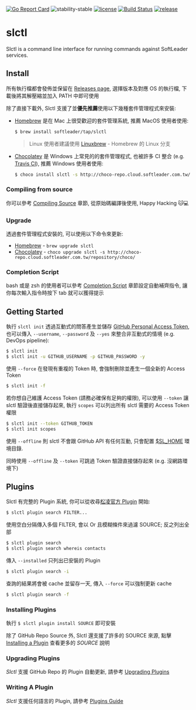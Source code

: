 [![Go Report Card](https://goreportcard.com/badge/github.com/softleader/slctl)](https://goreportcard.com/report/github.com/softleader/slctl)
![stability-stable](https://img.shields.io/badge/stability-stable-green.svg)
[![license](https://img.shields.io/github/license/softleader/slctl.svg)](./LICENSE)
[![Build Status](https://img.shields.io/travis/com/softleader/slctl.svg)](https://travis-ci.com/softleader/slctl)
[![release](https://img.shields.io/github/release/softleader/slctl.svg)](https://github.com/softleader/slctl/releases)

# slctl

Slctl is a command line interface for running commands against SoftLeader services.

## Install

所有執行檔都會發佈並保留在 [Releases page](https://github.com/softleader/slctl/releases), 選擇版本及對應 OS 的執行檔, 下載後將其解壓縮並加入 PATH 中即可使用

除了直接下載外, Slctl 支援了並**優先推薦**使用以下幾種套件管理程式來安裝:

- [Homebrew](https://brew.sh) 是在 Mac 上很受歡迎的套件管理系統, 推薦 MacOS 使用者使用:

	```sh
	$ brew install softleader/tap/slctl
	```

    > Linux 使用者建議使用 [Linuxbrew](http://linuxbrew.sh/) - Homebrew 的 Linux 分支

- [Chocolatey](https://chocolatey.org/) 是 Windows 上常見的的套件管理程式, 也被許多 CI 整合 (e.g. [Travis CI](https://docs.travis-ci.com/user/reference/windows/#chocolatey)), 推薦 Windows 使用者使用:

	```sh
	$ choco install slctl -s http://choco-repo.cloud.softleader.com.tw/repository/choco/
	```

### Compiling from source

你可以參考 [Compiling Source](https://github.com/softleader/slctl/wiki/Compiling-Source) 章節, 從原始碼編譯後使用, Happy Hacking :cat::computer:

### Upgrade

透過套件管理程式安裝的, 可以使用以下命令來更新:

- [Homebrew](https://brew.sh) - `brew upgrade slctl`
- [Chocolatey](https://chocolatey.org/) - `choco upgrade slctl -s http://choco-repo.cloud.softleader.com.tw/repository/choco/`

### Completion Script

bash 或是 zsh 的使用者可以參考 [Completion Script](https://github.com/softleader/slctl/wiki/Completion-Script) 章節設定自動補齊指令, 讓你每次輸入指令時按下 tab 就可以獲得提示

## Getting Started

執行 `slctl init` 透過互動式的問答產生並儲存 [GitHub Personal Access Token](https://github.com/settings/tokens), 也可以傳入 `--username`, `--password` 及 `--yes` 來整合非互動式的情境 (e.g. DevOps pipeline):

```sh
$ slctl init
$ slctl init -u GITHUB_USERNAME -p GITHUB_PASSWORD -y
```

使用 `--force` 在發現有重複的 Token 時, 會強制刪除並產生一個全新的 Access Token

```sh
$ slctl init -f
```

若你想自己維護 Access Token (請務必確保有足夠的權限), 可以使用 `--token` 讓 slctl 驗證後直接儲存起來, 執行 `scopes` 可以列出所有 slctl 需要的 Access Token 權限

```sh
$ slctl init --token GITHUB_TOKEN
$ slctl init scopes
```

使用 `--offline` 則 slctl 不會跟 GitHub API 有任何互動, 只會配置 [$SL_HOME](https://github.com/softleader/slctl/wiki/Home-Path) 環境目錄.

同時使用 `--offline` 及 `--token` 可跳過 Token 驗證直接儲存起來 (e.g. 沒網路環境下)

## Plugins

Slctl 有完整的 Plugin 系統, 你可以從收尋[松凌官方 Plugin](https://github.com/softleader/slctl/wiki/Official-Plugins) 開始:

```sh
$ slctl plugin search FILTER...
```

使用空白分隔傳入多個 FILTER, 會以 Or 且模糊條件來過濾 SOURCE; 反之列出全部

```sh
$ slctl plugin search
$ slctl plugin search whereis contacts
```

傳入 `--installed` 只列出已安裝的 Plugin

```sh
$ slctl plugin search -i
```

查詢的結果將會被 cache 並留存一天, 傳入 `--force` 可以強制更新 cache

```sh
$ slctl plugin search -f
```

### Installing Plugins

執行 `$ slctl plugin install SOURCE` 即可安裝

除了 GitHub Repo Source 外, Slctl 還支援了許多的 SOURCE 來源, 點擊 [Installing a Plugin](https://github.com/softleader/slctl/wiki/Plugins-Guide#installing-a-plugin) 查看更多的 *SOURCE* 說明

### Upgrading Plugins

*Slctl* 支援 GitHub Repo 的 Plugin 自動更新, 請參考 [Upgrading Plugins](https://github.com/softleader/slctl/wiki/Plugins-Guide#upgrading-plugins)

### Writing A Plugin

*Slctl* 支援任何語言的 Plugin, 請參考 [Plugins Guide](https://github.com/softleader/slctl/wiki/Plugins-Guide)

